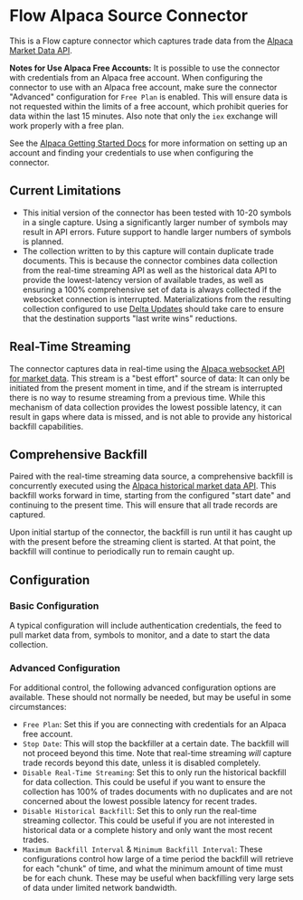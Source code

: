 # Flow Alpaca Source Connector

This is a Flow capture connector which captures trade data from the [Alpaca Market Data
API](https://alpaca.markets/).

**Notes for Use Alpaca Free Accounts:** It is possible to use the connector with credentials from an
Alpaca free account. When configuring the connector to use with an Alpaca free account, make sure
the connector "Advanced" configuration for `Free Plan` is enabled. This will ensure data is not
requested within the limits of a free account, which prohibit queries for data within the last 15
minutes. Also note that only the `iex` exchange will work properly with a free plan. 

See the [Alpaca Getting Started
Docs](https://alpaca.markets/docs/trading/getting-started/#creating-an-alpaca-account-and-finding-your-api-keys)
for more information on setting up an account and finding your credentials to use when configuring
the connector.

## Current Limitations

- This initial version of the connector has been tested with 10-20 symbols in a single capture.
  Using a significantly larger number of symbols may result in API errors. Future support to handle
  larger numbers of symbols is planned.
- The collection written to by this capture will contain duplicate trade documents. This is because
  the connector combines data collection from the real-time streaming API as well as the historical
  data API to provide the lowest-latency version of available trades, as well as ensuring a 100%
  comprehensive set of data is always collected if the websocket connection is interrupted.
  Materializations from the resulting collection configured to use [Delta
  Updates](https://docs.estuary.dev/concepts/materialization/#delta-updates) should take care to
  ensure that the destination supports "last write wins" reductions. 

## Real-Time Streaming

The connector captures data in real-time using the [Alpaca websocket API for market
data](https://alpaca.markets/docs/api-references/market-data-api/stock-pricing-data/realtime/). This
stream is a "best effort" source of data: It can only be initiated from the present moment in time,
and if the stream is interrupted there is no way to resume streaming from a previous time. While
this mechanism of data collection provides the lowest possible latency, it can result in gaps where
data is missed, and is not able to provide any historical backfill capabilities.

## Comprehensive Backfill

Paired with the real-time streaming data source, a comprehensive backfill is concurrently executed
using the [Alpaca historical market data
API](https://alpaca.markets/docs/api-references/market-data-api/stock-pricing-data/historical/).
This backfill works forward in time, starting from the configured "start date" and continuing to the
present time. This will ensure that all trade records are captured.

Upon initial startup of the connector, the backfill is run until it has caught up with the present
before the streaming client is started. At that point, the backfill will continue to periodically
run to remain caught up.

## Configuration

### Basic Configuration

A typical configuration will include authentication credentials, the feed to pull market data from,
symbols to monitor, and a date to start the data collection.

### Advanced Configuration

For additional control, the following advanced configuration options are available. These should not
normally be needed, but may be useful in some circumstances:
- `Free Plan`: Set this if you are connecting with credentials for an Alpaca free account.
- `Stop Date`: This will stop the backfiller at a certain date. The backfill will not proceed beyond
  this time. Note that real-time streaming _will_ capture trade records beyond this date, unless it
  is disabled completely.
- `Disable Real-Time Streaming`: Set this to only run the historical backfill for data collection.
  This could be useful if you want to ensure the collection has 100% of trades documents with no
  duplicates and are not concerned about the lowest possible latency for recent trades.
- `Disable Historical Backfill`: Set this to only run the real-time streaming collector. This could
  be useful if you are not interested in historical data or a complete history and only want the
  most recent trades.
- `Maximum Backfill Interval` & `Minimum Backfill Interval`: These configurations control how large
  of a time period the backfill will retrieve for each "chunk" of time, and what the minimum amount
  of time must be for each chunk. These may be useful when backfilling very large sets of data under
  limited network bandwidth.